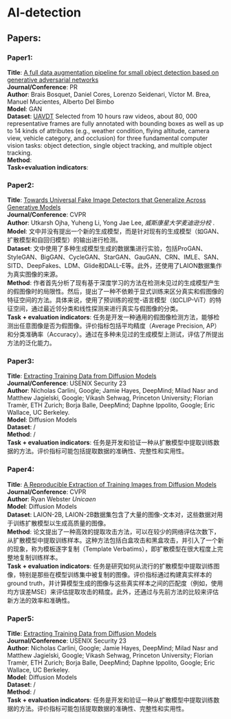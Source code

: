 # AI-detection

## Papers:

### Paper1:

**Title**: [A full data augmentation pipeline for small object detection based on generative adversarial networks](https://www.sciencedirect.com/science/article/pii/S0031320322004782#sec0011) <br>
**Journal/Conference**: PR <br>
**Author**: Brais Bosquet, Daniel Cores, Lorenzo Seidenari, Víctor M. Brea, Manuel Mucientes, Alberto Del Bimbo <br>
**Model**: GAN <br>
**Dataset**: [UAVDT](https://datasetninja.com/uavdt) Selected from 10 hours raw videos, about 80, 000 representative frames are fully annotated with bounding boxes as well as up to 14 kinds of attributes (e.g., weather condition, flying altitude, camera view, vehicle category, and occlusion) for three fundamental computer vision tasks: object detection, single object tracking, and multiple object tracking. <br>
**Method**: <br>
**Task+evaluation indicators**: 


### Paper2:

**Title**: [Towards Universal Fake Image Detectors that Generalize Across Generative Models](https://openaccess.thecvf.com/content/CVPR2023/html/Ojha_Towards_Universal_Fake_Image_Detectors_That_Generalize_Across_Generative_Models_CVPR_2023_paper.html) <br>
**Journal/Conference**: CVPR <br>
**Author**: Utkarsh Ojha, Yuheng Li, Yong Jae Lee, *威斯康星大学麦迪逊分校* . <br>
**Model**: 文中并没有提出一个新的生成模型，而是针对现有的生成模型（如GAN、扩散模型和自回归模型）的输出进行检测。 <br>
**Dataset**: 文中使用了多种生成模型生成的数据集进行实验，包括ProGAN、StyleGAN、BigGAN、CycleGAN、StarGAN、GauGAN、CRN、IMLE、SAN、SITD、DeepFakes、LDM、Glide和DALL-E等。此外，还使用了LAION数据集作为真实图像的来源。 <br>
**Method**: 作者首先分析了现有基于深度学习的方法在检测未见过的生成模型产生的假图像时的局限性。然后，提出了一种不依赖于显式训练来区分真实和假图像的特征空间的方法。具体来说，使用了预训练的视觉-语言模型（如CLIP-ViT）的特征空间，通过最近邻分类和线性探测来进行真实与假图像的分类。 <br>
**Task + evaluation indicators**: 任务是开发一种通用的假图像检测方法，能够检测出任意图像是否为假图像。评价指标包括平均精度（Average Precision, AP）和分类准确率（Accuracy）。通过在多种未见过的生成模型上测试，评估了所提出方法的泛化能力。


### Paper3:

**Title**: [Extracting Training Data from Diffusion Models](https://www.sciencedirect.com/science/article/abs/pii/S0045790622006851) <br>
**Journal/Conference**: USENIX Security 23 <br>
**Author**: Nicholas Carlini, Google; Jamie Hayes, DeepMind; Milad Nasr and Matthew Jagielski, Google; Vikash Sehwag, Princeton University; Florian Tramèr, ETH Zurich; Borja Balle, DeepMind; Daphne Ippolito, Google; Eric Wallace, UC Berkeley. <br>
**Model**: Diffusion Models <br>
**Dataset**: / <br>
**Method**: / <br>
**Task + evaluation indicators**: 任务是开发和验证一种从扩散模型中提取训练数据的方法。评价指标可能包括提取数据的准确性、完整性和实用性。


### Paper4:

**Title**: [A Reproducible Extraction of Training Images from Diffusion Models](https://www.sciencedirect.com/science/article/abs/pii/S0045790622006851) <br>
**Journal/Conference**: CVPR <br>
**Author**: Ryan Webster *Unicaen* <br>
**Model**: Diffusion Models <br>
**Dataset**: LAION-2B, LAION-2B数据集包含了大量的图像-文本对，这些数据对用于训练扩散模型以生成高质量的图像。<br>
**Method**: 论文提出了一种高效的提取攻击方法，可以在较少的网络评估次数下，从扩散模型中提取训练样本。这种方法包括白盒攻击和黑盒攻击，并引入了一个新的现象，称为模板逐字复制（Template Verbatims），即扩散模型在很大程度上完整地复制训练样本。 <br>
**Task + evaluation indicators**: 任务是研究如何从流行的扩散模型中提取训练图像，特别是那些在模型训练集中被复制的图像。评价指标通过构建真实样本的ground truth，并计算模型生成的图像与这些真实样本之间的匹配度（例如，使用均方误差MSE）来评估提取攻击的精度。此外，还通过与先前方法的比较来评估新方法的效率和准确性。


### Paper5:

**Title**: [Extracting Training Data from Diffusion Models](https://www.sciencedirect.com/science/article/abs/pii/S0045790622006851) <br>
**Journal/Conference**: USENIX Security 23 <br>
**Author**: Nicholas Carlini, Google; Jamie Hayes, DeepMind; Milad Nasr and Matthew Jagielski, Google; Vikash Sehwag, Princeton University; Florian Tramèr, ETH Zurich; Borja Balle, DeepMind; Daphne Ippolito, Google; Eric Wallace, UC Berkeley. <br>
**Model**: Diffusion Models <br>
**Dataset**: / <br>
**Method**: / <br>
**Task + evaluation indicators**: 任务是开发和验证一种从扩散模型中提取训练数据的方法。评价指标可能包括提取数据的准确性、完整性和实用性。












